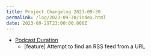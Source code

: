 ```yaml
---
title: Project Changelog 2023-09-30
permalink: /log/2023-09-30/index.html
date: 2023-09-29T23:00:00.000Z
---
```


- [Podcast Duration](https://podduration.rknight.me/) 
    - [feature] Attempt to find an RSS feed from a URL